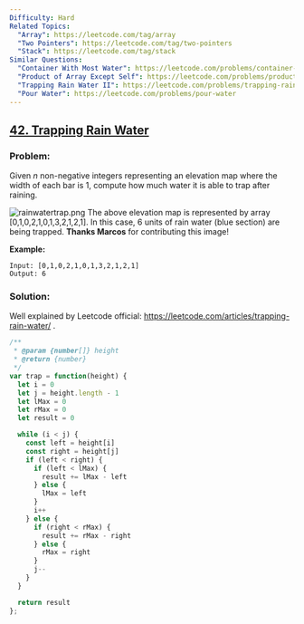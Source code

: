```yaml
---
Difficulty: Hard
Related Topics:
  "Array": https://leetcode.com/tag/array
  "Two Pointers": https://leetcode.com/tag/two-pointers
  "Stack": https://leetcode.com/tag/stack
Similar Questions:
  "Container With Most Water": https://leetcode.com/problems/container-with-most-water
  "Product of Array Except Self": https://leetcode.com/problems/product-of-array-except-self
  "Trapping Rain Water II": https://leetcode.com/problems/trapping-rain-water-ii
  "Pour Water": https://leetcode.com/problems/pour-water
---
```


## [42. Trapping Rain Water](https://leetcode.com/problems/trapping-rain-water/description/)

### Problem:

Given *n* non-negative integers representing an elevation map where the width of each bar is 1, compute how much water it is able to trap after raining.

![rainwatertrap.png](http://www.leetcode.com/static/images/problemset/rainwatertrap.png)
The above elevation map is represented by array [0,1,0,2,1,0,1,3,2,1,2,1]. In this case, 6 units of rain water (blue section) are being trapped. **Thanks Marcos** for contributing this image!

**Example:**

```
Input: [0,1,0,2,1,0,1,3,2,1,2,1]
Output: 6
```

### Solution:

Well explained by Leetcode official: <https://leetcode.com/articles/trapping-rain-water/> .

```javascript
/**
 * @param {number[]} height
 * @return {number}
 */
var trap = function(height) {
  let i = 0
  let j = height.length - 1
  let lMax = 0
  let rMax = 0
  let result = 0

  while (i < j) {
    const left = height[i]
    const right = height[j]
    if (left < right) {
      if (left < lMax) {
        result += lMax - left
      } else {
        lMax = left
      }
      i++
    } else {
      if (right < rMax) {
        result += rMax - right
      } else {
        rMax = right
      }
      j--
    }
  }

  return result
};
```


